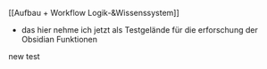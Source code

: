 [[Aufbau + Workflow Logik-&Wissenssystem]]

- das hier nehme ich jetzt als Testgelände für die erforschung der Obsidian Funktionen

new test